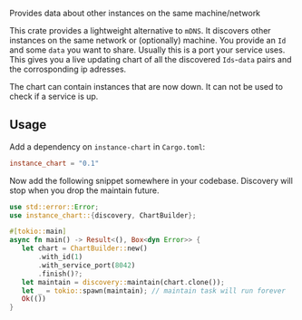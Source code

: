  Provides data about other instances on the same machine/network

 This crate provides a lightweight alternative to `mDNS`. It discovers other instances on the
 same network or (optionally) machine. You provide an `Id` and some `data` you want to share.
 Usually this is a port your service uses. This gives you a live updating chart
 of all the discovered `Ids`-`data` pairs and the corrosponding ip adresses.

 The chart can contain instances that are now down. It can not be used to check if a service is
 up.

 ## Usage

 Add a dependency on `instance-chart` in `Cargo.toml`:

 ```toml
 instance_chart = "0.1"
 ```

 Now add the following snippet somewhere in your codebase. Discovery will stop when you drop the
 maintain future.

 ```rust
 use std::error::Error;
 use instance_chart::{discovery, ChartBuilder};

 #[tokio::main]
 async fn main() -> Result<(), Box<dyn Error>> {
    let chart = ChartBuilder::new()
        .with_id(1)
        .with_service_port(8042)
        .finish()?;
    let maintain = discovery::maintain(chart.clone());
    let _ = tokio::spawn(maintain); // maintain task will run forever
    Ok(())
 }
 ```
